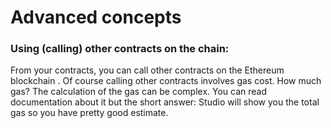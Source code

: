 # Advanced concepts 



### Using (calling) other contracts on the chain:
From your contracts, you can call other contracts on the Ethereum blockchain . Of course calling other contracts involves gas cost. How much gas? The calculation of the gas can be complex. You can read documentation about it but the short answer: Studio will show you the total gas so you have pretty good estimate.